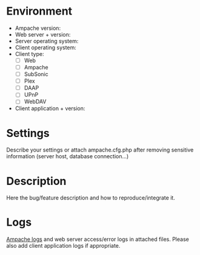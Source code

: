 # Environment
 
 * Ampache version: 
 * Web server + version: 
 * Server operating system: 
 * Client operating system: 
 * Client type:
   - [ ] Web
   - [ ] Ampache
   - [ ] SubSonic
   - [ ] Plex
   - [ ] DAAP
   - [ ] UPnP
   - [ ] WebDAV
 * Client application + version: 
 
# Settings
Describe your settings or attach ampache.cfg.php after removing sensitive information (server host, database connection...)

# Description
Here the bug/feature description and how to reproduce/integrate it.

# Logs
[Ampache logs](https://github.com/ampache/ampache/wiki/Troubleshooting#enable-logging) and web server access/error logs in attached files. Please also add client application logs if appropriate.